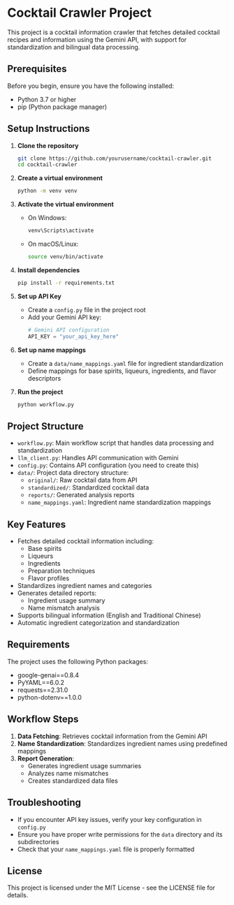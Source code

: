 # Cocktail Crawler Project

This project is a cocktail information crawler that fetches detailed cocktail recipes and information using the Gemini API, with support for standardization and bilingual data processing.

## Prerequisites

Before you begin, ensure you have the following installed:

- Python 3.7 or higher
- pip (Python package manager)

## Setup Instructions

1. **Clone the repository**
   ```bash
   git clone https://github.com/yourusername/cocktail-crawler.git
   cd cocktail-crawler
   ```

2. **Create a virtual environment**
   ```bash
   python -m venv venv
   ```

3. **Activate the virtual environment**
   - On Windows:
     ```bash
     venv\Scripts\activate
     ```
   - On macOS/Linux:
     ```bash
     source venv/bin/activate
     ```

4. **Install dependencies**
   ```bash
   pip install -r requirements.txt
   ```

5. **Set up API Key**
   - Create a `config.py` file in the project root
   - Add your Gemini API key:
     ```python
     # Gemini API configuration
     API_KEY = "your_api_key_here"
     ```

6. **Set up name mappings**
   - Create a `data/name_mappings.yaml` file for ingredient standardization
   - Define mappings for base spirits, liqueurs, ingredients, and flavor descriptors

7. **Run the project**
   ```bash
   python workflow.py
   ```

## Project Structure

- `workflow.py`: Main workflow script that handles data processing and standardization
- `llm_client.py`: Handles API communication with Gemini
- `config.py`: Contains API configuration (you need to create this)
- `data/`: Project data directory structure:
  - `original/`: Raw cocktail data from API
  - `standardized/`: Standardized cocktail data
  - `reports/`: Generated analysis reports
  - `name_mappings.yaml`: Ingredient name standardization mappings

## Key Features

- Fetches detailed cocktail information including:
  - Base spirits
  - Liqueurs
  - Ingredients
  - Preparation techniques
  - Flavor profiles
- Standardizes ingredient names and categories
- Generates detailed reports:
  - Ingredient usage summary
  - Name mismatch analysis
- Supports bilingual information (English and Traditional Chinese)
- Automatic ingredient categorization and standardization

## Requirements

The project uses the following Python packages:
- google-genai==0.8.4
- PyYAML==6.0.2
- requests==2.31.0
- python-dotenv==1.0.0

## Workflow Steps

1. **Data Fetching**: Retrieves cocktail information from the Gemini API
2. **Name Standardization**: Standardizes ingredient names using predefined mappings
3. **Report Generation**: 
   - Generates ingredient usage summaries
   - Analyzes name mismatches
   - Creates standardized data files

## Troubleshooting

- If you encounter API key issues, verify your key configuration in `config.py`
- Ensure you have proper write permissions for the `data` directory and its subdirectories
- Check that your `name_mappings.yaml` file is properly formatted

## License

This project is licensed under the MIT License - see the LICENSE file for details.
